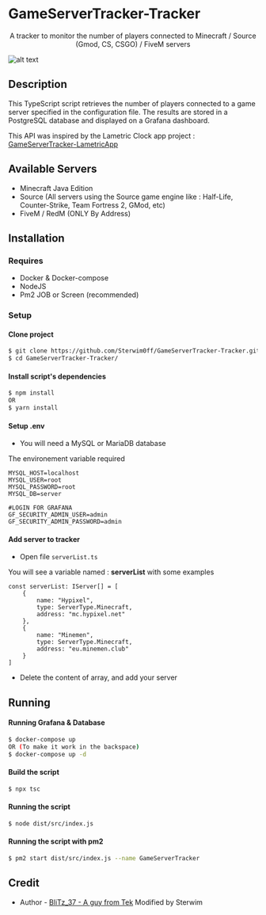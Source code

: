 # GameServerTracker-Tracker

<p align="center">A tracker to monitor the number of players connected to Minecraft / Source (Gmod, CS, CSGO) / FiveM servers</p>

![alt text](https://cdn.discordapp.com/attachments/1076176691170394113/1081905800622129213/image.png)

## Description

This TypeScript script retrieves the number of players connected to a game server specified in the configuration file. The results are stored in a PostgreSQL database and displayed on a Grafana dashboard.

This API was inspired by the Lametric Clock app project : [GameServerTracker-LametricApp](https://github.com/BliTz037/GameServerTracker-LametricApp)

## Available Servers
- Minecraft Java Edition
- Source (All servers using the Source game engine like : Half-Life, Counter-Strike, Team Fortress 2, GMod, etc)
- FiveM / RedM (ONLY By Address)

## Installation

### Requires
- Docker & Docker-compose
- NodeJS
- Pm2 JOB or Screen (recommended)

### Setup

#### Clone project
```bash
$ git clone https://github.com/Sterwim0ff/GameServerTracker-Tracker.git
$ cd GameServerTracker-Tracker/
```

#### Install script's dependencies
```bash
$ npm install
OR
$ yarn install
```

#### Setup .env
- You will need a MySQL or MariaDB database 

The environement variable required

```env
MYSQL_HOST=localhost
MYSQL_USER=root
MYSQL_PASSWORD=root
MYSQL_DB=server

#LOGIN FOR GRAFANA
GF_SECURITY_ADMIN_USER=admin
GF_SECURITY_ADMIN_PASSWORD=admin
```

#### Add server to tracker

- Open file `serverList.ts`

You will see a variable named : **serverList** with some examples
```TS
const serverList: IServer[] = [
    {
        name: "Hypixel",
        type: ServerType.Minecraft,
        address: "mc.hypixel.net"
    },
    {
        name: "Minemen",
        type: ServerType.Minecraft,
        address: "eu.minemen.club"
    }
]
```

- Delete the content of array, and add your server

## Running

#### Running Grafana & Database

```bash
$ docker-compose up
OR (To make it work in the backspace)
$ docker-compose up -d
```

#### Build the script
```bash
$ npx tsc
```

#### Running the script
```bash
$ node dist/src/index.js
```

#### Running the script with pm2
```bash
$ pm2 start dist/src/index.js --name GameServerTracker
```

## Credit

- Author - [BliTz_37 - A guy from Tek](https://github.com/BliTz037/) 
Modified by Sterwim
